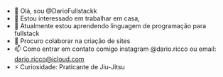 - 👋 Olá, sou @DarioFullstackk
- 👀 Estou interessado em trabalhar em casa,
- 🌱 Atualmente estou aprendendo linguagem de programação para fullstack
- 💞️ Procuro colaborar na criação de sites
- 📫 Como entrar em contato comigo instagram @dario.ricco ou email: dario.ricco@icloud.com
- ⚡ Curiosidade: Praticante de Jiu-Jitsu

<!---
DarioFullstackk/DarioFullstackk is a ✨ special ✨ repository because its `README.md` (this file) appears on your GitHub profile.
You can click the Preview link to take a look at your changes.
--->

